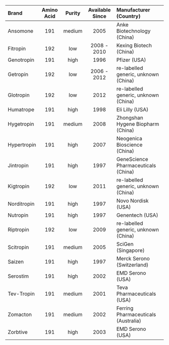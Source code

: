 Brand | Amino Acid | Purity | Available Since |  Manufacturer (Country)
:--------------|:--------------:|:-------------:|:--------------:|:-------------
Ansomone | 191 | medium| 2005 | Anke Biotechnology (China)
Fitropin | 192 | low | 2008 - 2010 | Kexing Biotech (China)
Genotropin | 191 | high | 1996 |  Pfizer (USA)
Getropin | 192 | low | 2006 - 2012 | re-labelled generic, unknown (China)
Glotropin | 192 | low | 2012 | re-labelled generic, unknown (China)
Humatrope | 191 | high | 1998 | Eli Lilly (USA)
Hygetropin | 191  | medium | 2008 | Zhongshan Hygene Biopharm (China)
Hypertropin | 191 | high | 2007 | Neogenica Bioscience (China)
Jintropin | 191 | high | 1997 | GeneScience Pharmaceuticals (China)
Kigtropin | 192 | low | 2011 | re-labelled generic, unknown (China)
Norditropin | 191 | high | 1997 | Novo Nordisk (USA)
Nutropin | 191 | high | 1997 | Genentech (USA)
Riptropin | 192 | low | 2009 | re-labelled generic, unknown (China)
Scitropin | 191  | medium | 2005 | SciGen (Singapore)
Saizen | 191 | high | 1997 | Merck Serono (Switzerland)
Serostim | 191 | high | 2002 | EMD Serono (USA)
Tev-Tropin | 191 | medium | 2001 | Teva Pharmaceuticals (USA)
Zomacton | 191  | medium | 2002 | Ferring Pharmaceuticals (Australia)
Zorbtive | 191 | high | 2003 | EMD Serono (USA)